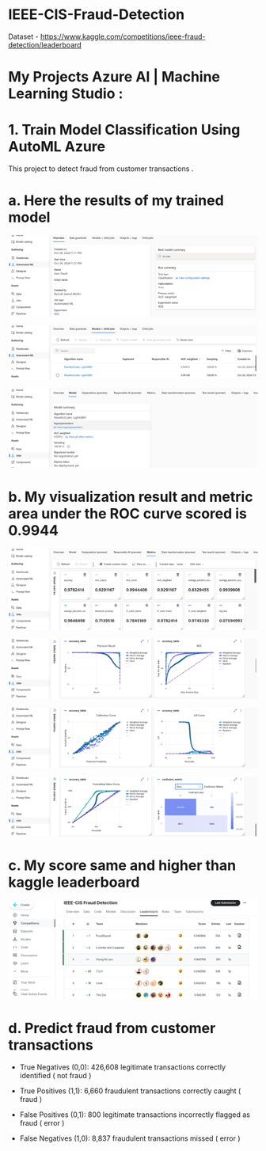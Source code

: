 # IEEE-CIS-Fraud-Detection


Dataset - https://www.kaggle.com/competitions/ieee-fraud-detection/leaderboard


# My Projects Azure AI | Machine Learning Studio :


# 1. Train Model Classification Using AutoML Azure
   
This project to detect fraud from customer transactions .



# a. Here the results of my trained model


![photo](https://github.com/barirahzainalabidin/IEEE-CIS-Fraud-Detection/blob/main/img/Screenshot%202024-10-26%2021.39.13.png)


![photo](https://github.com/barirahzainalabidin/IEEE-CIS-Fraud-Detection/blob/main/img/Screenshot%202024-10-26%2021.40.50.png)


![photo](https://github.com/barirahzainalabidin/IEEE-CIS-Fraud-Detection/blob/main/img/Screenshot%202024-10-26%2021.41.12.png)



# b. My visualization result and metric area under the ROC curve scored is 0.9944


![photo](https://github.com/barirahzainalabidin/IEEE-CIS-Fraud-Detection/blob/main/img/Screenshot%202024-10-26%2021.42.12.png)


![photo](https://github.com/barirahzainalabidin/IEEE-CIS-Fraud-Detection/blob/main/img/Screenshot%202024-10-26%2021.42.51.png)


![photo](https://github.com/barirahzainalabidin/IEEE-CIS-Fraud-Detection/blob/main/img/Screenshot%202024-10-26%2021.43.06.png)


![photo](https://github.com/barirahzainalabidin/IEEE-CIS-Fraud-Detection/blob/main/img/Screenshot%202024-10-26%2021.43.24.png)



# c. My score same and higher than kaggle leaderboard 


![photo](https://github.com/barirahzainalabidin/IEEE-CIS-Fraud-Detection/blob/main/img/Screenshot%202024-10-26%2021.42.28.png)



# d. Predict fraud from customer transactions


- True Negatives (0,0): 426,608 legitimate transactions correctly identified ( not fraud )

- True Positives (1,1): 6,660 fraudulent transactions correctly caught ( fraud )

- False Positives (0,1): 800 legitimate transactions incorrectly flagged as fraud ( error )

- False Negatives (1,0): 8,837 fraudulent transactions missed ( error )



